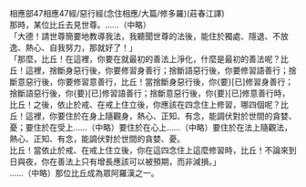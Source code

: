 相應部47相應47經/惡行經(念住相應/大篇/修多羅)(莊春江譯)  
那時，某位比丘去見世尊。……（中略）  
「大德！請世尊簡要地教導我法，我聽聞世尊的法後，能住於獨處、隱退、不放逸、熱心、自我努力，那就好了！」  
「那麼，比丘！在這裡，你要在就最初的善法上淨化，什麼是最初的善法呢？比丘！這裡，捨斷身惡行後，你要修習身善行；捨斷語惡行後，你要修習語善行；捨斷意惡行後，你要修習意善行，比丘！當捨斷身惡行後，你{要}[已]修習身善行；捨斷語惡行後，你{要}[已]修習語善行；捨斷意惡行後，你{要}[已]修意善行時，比丘！之後，依止於戒、在戒上住立後，你應該在四念住上修習，哪四個呢？比丘！這裡，你要住於在身上隨觀身，熱心、正知、有念，能調伏對於世間的貪婪、憂；要住於在受上……（中略）要住於在心上……（中略）要住於在法上隨觀法，熱心、正知、有念，能調伏對於世間的貪婪、憂。  
比丘！當依止於戒、在戒上住立後，你在這四念住上這麼修習時，比丘！不論來到日與夜，你在善法上只有增長應該可以被預期，而非減損。」  
……（中略）那位比丘成為眾阿羅漢之一。  
  
  

